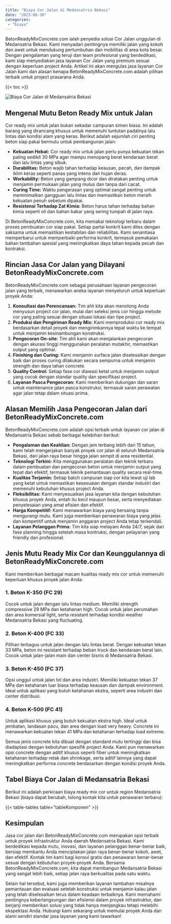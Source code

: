 ```yaml
---
title: "Biaya Cor Jalan di Medansatria Bekasi"
date: "2023-08-30"
categories: 
 - "biaya"
---
```


BetonReadyMixConcrete.com ialah penyedia solusi Cor Jalan unggulan di Medansatria Bekasi. Kami menyadari pentingnya memiliki jalan yang kokoh dan awet untuk mendukung pertumbuhan dan mobilitas di area kota besar. Dengan pengalaman yang teruji dan team profesional yang berdedikasi, kami siap menyediakan jasa layanan Cor Jalan yang premium sesuai dengan keperluan project Anda. Artikel ini akan mengulas jasa layanan Cor Jalan kami dan alasan kenapa BetonReadyMixConcrete.com adalah pilihan terbaik untuk project prasarana Anda.

{{< toc >}}

![Biaya Cor Jalan di Medansatria Bekasi](https://betoncor8.github.io/cor/harga-beton-readymix-concrete%20(41).png)

## Mengenal Mutu Beton Ready Mix untuk Jalan

Cor ready mix untuk jalan bukan sekadar campuran simen biasa. Ini adalah barang yang dirancang khusus untuk memenuhi tuntutan padatnya lalu lintas dan kondisi alam yang keras. Berikut adalah sejumlah ciri penting beton siap pakai bermutu untuk pembangunan jalan:

- **Kekuatan Hebat:** Cor ready mix untuk jalan perlu punya kekuatan tekan paling sedikit 30 MPa agar mampu menopang berat kendaraan berat dan lalu lintas yang sibuk.
- **Durabilitas:** Beton wajib tahan terhadap keausan, pecah, dan dampak iklim keras seperti panas yang intens dan hujan deras.
- **Workability:** Beton yang gampang dicor dan diratakan penting untuk menjamin permukaan jalan yang mulus dan tanpa dari cacat.
- **Curing Time:** Waktu pengerasan yang optimal sangat penting untuk meminimalkan gangguan lalu lintas dan memastikan beton meraih kekuatan penuh sebelum dipakai.
- **Resistensi Terhadap Zat Kimia:** Beton harus tahan terhadap bahan kimia seperti oli dan bahan bakar yang sering tumpah di jalan raya.

Di BetonReadyMixConcrete.com, kita memakai teknologi terbaru dalam proses pembuatan cor siap pakai. Setiap partai konkrit kami dites dengan saksama untuk memastikan kestabilan dan reliabilitas. Kami senantiasa memperbarui untuk memperbaiki performa konkrit, termasuk pemakaian bahan tambahan spesial yang meningkatkan daya tahan kepada pecah dan kontraksi.

## Rincian Jasa Cor Jalan yang Dilayani BetonReadyMixConcrete.com

BetonReadyMixConcrete.com sebagai perusahaan layanan pengecoran jalan yang terbaik, menawarkan aneka layanan menyeluruh untuk keperluan proyek Anda:

1. **Konsultasi dan Perencanaan:** Tim ahli kita akan menolong Anda menyusun project cor jalan, mulai dari seleksi jenis cor hingga metode cor yang paling sesuai dengan situasi lokasi dan tipe project.
2. **Produksi dan Pengiriman Ready Mix:** Kami memproduksi cor ready mix berdasarkan detail proyek dan mengirimkannya tepat waktu ke tempat untuk menjamin kesinambungan konstruksi.
3. **Pengecoran On-site:** Tim ahli kami akan menjalankan pengecoran dengan akurasi tinggi menggunakan peralatan mutakhir, memastikan output yang optimal.
4. **Finishing dan Curing:** Kami menjamin surface jalan diselesaikan dengan baik dan proses curing dilakukan secara sempurna untuk menjamin strength dan daya tahan concrete.
5. **Quality Control:** Setiap fase cor diawasi ketat untuk menjamin output yang cocok dengan standar quality dan specifikasi project.
6. **Layanan Pasca Pengecoran:** Kami memberikan dukungan dan saran untuk maintenance jalan pasca konstruksi, termasuk saran perawatan agar jalan tetap dalam situasi prima.

## Alasan Memilih Jasa Pengecoran Jalan dari BetonReadyMixConcrete.com

BetonReadyMixConcrete.com adalah opsi terbaik untuk layanan cor jalan di Medansatria Bekasi sebab berbagai kelebihan berikut:

- **Pengalaman dan Keahlian:** Dengan jam terbang lebih dari 15 tahun, kami telah mengerjakan banyak proyek cor jalan di seluruh Medansatria Bekasi, dari jalan raya besar hingga jalan sempit di area residential.
- **Teknologi Terkini:** Kita menggunakan peralatan dan teknik terbaru dalam pembuatan dan pengecoran beton untuk menjamin output yang tepat dan efektif, termasuk teknik pemantauan quality secara real-time.
- **Kualitas Terjamin:** Setiap batch campuran siap cor kita lewat uji lab yang ketat untuk memastikan kesesuaian dengan standar industri dan memenuhi kebutuhan khusus project Anda.
- **Fleksibilitas:** Kami menyesuaikan jasa layanan kita dengan kebutuhan khusus proyek Anda, entah itu kecil maupun besar, serta menyediakan penyelesaian yang amat efisien dan efektif.
- **Harga Kompetitif:** Kami menawarkan biaya yang bersaing tanpa mengurangi mutu. Kami juga memberikan penawaran biaya yang jelas dan kompetitif untuk menjamin anggaran project Anda tetap terkendali.
- **Layanan Pelanggan Prima:** Tim kita siap melayani Anda 24/7, sejak dari fase planning hingga setelah masa kontruksi, dengan pelayanan yang friendly dan profesional.

## Jenis Mutu Ready Mix Cor dan Keunggulannya di BetonReadyMixConcrete.com

Kami memberikan berbagai macam kualitas ready mix cor untuk memenuhi keperluan khusus proyek jalan Anda:

### 1\. Beton K-350 (FC 29)

Cocok untuk jalan dengan lalu lintas medium. Memiliki strength compressive 29 MPa dan ketahanan high. Cocok untuk jalan perumahan dan area komersial light, serta resistant terhadap kondisi weather Medansatria Bekasi yang fluctuating.

### 2\. Beton K-400 (FC 33)

Pilihan terbagus untuk jalan dengan lalu lintas berat. Dengan kekuatan tekan 33 MPa, beton ini resistant terhadap beban truck dan kendaraan berat lain. Cocok untuk jalan-jalan main dan center bisnis di Medansatria Bekasi.

### 3\. Beton K-450 (FC 37)

Opsi unggul untuk jalan tol dan area industri. Memiliki kekuatan tekan 37 MPa dan ketahanan luar biasa terhadap keausan dan dampak environment. Ideal untuk aplikasi yang butuh ketahanan ekstra, seperti area industri dan center distribusi.

### 4\. Beton K-500 (FC 41)

Untuk aplikasi khusus yang butuh kekuatan ekstra high. Ideal untuk jembatan, landasan pacu, dan area dengan load very heavy. Concrete ini menawarkan kekuatan tekan 41 MPa dan ketahanan terhadap load extreme.

Semua jenis concrete kita dibuat dengan standard mutu tertinggi dan bisa diadaptasi dengan kebutuhan spesifik project Anda. Kami pun menawarkan opsi concrete dengan aditif khusus seperti fiber untuk meningkatkan ketahanan terhadap retak dan shrinkage, serta aditif lainnya yang dapat meningkatkan performa concrete berdasarkan dengan kondisi proyek Anda.

## Tabel Biaya Cor Jalan di Medansatria Bekasi

Berikut ini adalah perkiraan biaya ready mix cor untuk region Medansatria Bekasi (biaya dapat berubah, tolong kontak kita untuk penawaran terbaru):

{{< table-tables table="tableKomponen" >}}

## Kesimpulan

Jasa cor jalan dari BetonReadyMixConcrete.com merupakan opsi terbaik untuk proyek infrastruktur Anda daerah Medansatria Bekasi. Kami berdedikasi kepada mutu, inovasi, dan layanan pelanggan benar-benar baik, bersiap membantu Anda menciptakan jalan raya benar-benar kokoh, awet, dan efektif. Kontak tim kami bagi konsul gratis dan penawaran benar-benar sesuai dengan kebutuhan proyek-proyek Anda. Bersama BetonReadyMixConcrete.com, kita dapat membangun Medansatria Bekasi yang sangat lebih baik, setiap jalan raya berkualitas pada satu waktu.

Selain hal tersebut, kami juga memberikan layanan tambahan misalnya pemantauan dan evaluasi setelah konstruksi untuk menjamin kalau jalan yang telah diselesaikan terus dalam keadaan terbaiknya. Kami memahami pentingnya keberlangsungan dan efisiensi dalam proyek infrastruktur, dan berjanji memberikan solusi yang tidak hanya menjangkau tetapi melebihi ekspektasi Anda. Hubungi kami sekarang untuk memulai proyek Anda dan alami sendiri standar jasa layanan yang kami tawarkan!
